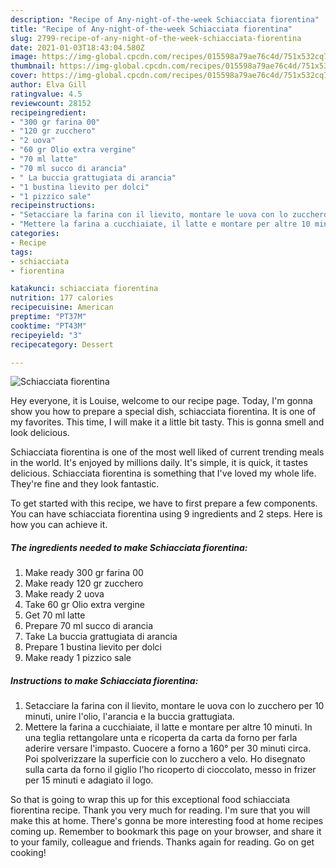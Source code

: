 ```yaml
---
description: "Recipe of Any-night-of-the-week Schiacciata fiorentina"
title: "Recipe of Any-night-of-the-week Schiacciata fiorentina"
slug: 2799-recipe-of-any-night-of-the-week-schiacciata-fiorentina
date: 2021-01-03T18:43:04.580Z
image: https://img-global.cpcdn.com/recipes/015598a79ae76c4d/751x532cq70/schiacciata-fiorentina-recipe-main-photo.jpg
thumbnail: https://img-global.cpcdn.com/recipes/015598a79ae76c4d/751x532cq70/schiacciata-fiorentina-recipe-main-photo.jpg
cover: https://img-global.cpcdn.com/recipes/015598a79ae76c4d/751x532cq70/schiacciata-fiorentina-recipe-main-photo.jpg
author: Elva Gill
ratingvalue: 4.5
reviewcount: 28152
recipeingredient:
- "300 gr farina 00"
- "120 gr zucchero"
- "2 uova"
- "60 gr Olio extra vergine"
- "70 ml latte"
- "70 ml succo di arancia"
- " La buccia grattugiata di arancia"
- "1 bustina lievito per dolci"
- "1 pizzico sale"
recipeinstructions:
- "Setacciare la farina con il lievito, montare le uova con lo zucchero per 10 minuti, unire l&#39;olio, l&#39;arancia e la buccia grattugiata."
- "Mettere la farina a cucchiaiate, il latte e montare per altre 10 minuti. In una teglia rettangolare unta e ricoperta da carta da forno per farla aderire versare l&#39;impasto. Cuocere a forno a 160° per 30 minuti circa. Poi spolverizzare la superficie con lo zucchero a velo. Ho disegnato sulla carta da forno il giglio l&#39;ho ricoperto di cioccolato, messo in frizer per 15 minuti e adagiato il logo."
categories:
- Recipe
tags:
- schiacciata
- fiorentina

katakunci: schiacciata fiorentina 
nutrition: 177 calories
recipecuisine: American
preptime: "PT37M"
cooktime: "PT43M"
recipeyield: "3"
recipecategory: Dessert

---
```



![Schiacciata fiorentina](https://img-global.cpcdn.com/recipes/015598a79ae76c4d/751x532cq70/schiacciata-fiorentina-recipe-main-photo.jpg)

Hey everyone, it is Louise, welcome to our recipe page. Today, I'm gonna show you how to prepare a special dish, schiacciata fiorentina. It is one of my favorites. This time, I will make it a little bit tasty. This is gonna smell and look delicious.



Schiacciata fiorentina is one of the most well liked of current trending meals in the world. It's enjoyed by millions daily. It's simple, it is quick, it tastes delicious. Schiacciata fiorentina is something that I've loved my whole life. They're fine and they look fantastic.


To get started with this recipe, we have to first prepare a few components. You can have schiacciata fiorentina using 9 ingredients and 2 steps. Here is how you can achieve it.

<!--inarticleads1-->

##### The ingredients needed to make Schiacciata fiorentina:

1. Make ready 300 gr farina 00
1. Make ready 120 gr zucchero
1. Make ready 2 uova
1. Take 60 gr Olio extra vergine
1. Get 70 ml latte
1. Prepare 70 ml succo di arancia
1. Take  La buccia grattugiata di arancia
1. Prepare 1 bustina lievito per dolci
1. Make ready 1 pizzico sale




<!--inarticleads2-->

##### Instructions to make Schiacciata fiorentina:

1. Setacciare la farina con il lievito, montare le uova con lo zucchero per 10 minuti, unire l&#39;olio, l&#39;arancia e la buccia grattugiata.
1. Mettere la farina a cucchiaiate, il latte e montare per altre 10 minuti. In una teglia rettangolare unta e ricoperta da carta da forno per farla aderire versare l&#39;impasto. Cuocere a forno a 160° per 30 minuti circa. Poi spolverizzare la superficie con lo zucchero a velo. Ho disegnato sulla carta da forno il giglio l&#39;ho ricoperto di cioccolato, messo in frizer per 15 minuti e adagiato il logo.




So that is going to wrap this up for this exceptional food schiacciata fiorentina recipe. Thank you very much for reading. I'm sure that you will make this at home. There's gonna be more interesting food at home recipes coming up. Remember to bookmark this page on your browser, and share it to your family, colleague and friends. Thanks again for reading. Go on get cooking!
